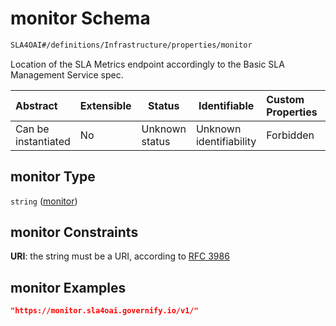 # monitor Schema

```txt
SLA4OAI#/definitions/Infrastructure/properties/monitor
```

Location of the SLA Metrics endpoint accordingly to the Basic SLA Management Service spec.


| Abstract            | Extensible | Status         | Identifiable            | Custom Properties | Additional Properties | Access Restrictions | Defined In                                                                       |
| :------------------ | ---------- | -------------- | ----------------------- | :---------------- | --------------------- | ------------------- | -------------------------------------------------------------------------------- |
| Can be instantiated | No         | Unknown status | Unknown identifiability | Forbidden         | Allowed               | none                | [SLA4OAI.schema.json\*](../../../out/SLA4OAI.schema.json "open original schema") |

## monitor Type

`string` ([monitor](sla4oai-definitions-infrastructure-properties-monitor.md))

## monitor Constraints

**URI**: the string must be a URI, according to [RFC 3986](https://tools.ietf.org/html/rfc4291 "check the specification")

## monitor Examples

```json
"https://monitor.sla4oai.governify.io/v1/"
```
